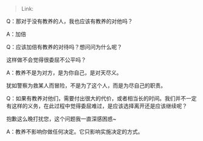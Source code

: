 > Link: 

Q：那对于没有教养的人，我也应该有教养的对他吗？

A：加倍

Q：应该加倍有教养的对待吗？想问问为什么呢？

这样做不会觉得很委屈不公平吗？

A：教养不是为对方，是为你自己，是对天尽义。

犹如警察为救某人而冒险，不是为了这个人，而是为尽自己的职责。

Q：如果有教养对他们，需要付出很大的代价，或者相当长的时间。我们并不一定有这样的义务，在此过程中觉得委屈难过，是应该选择离开还是应该继续呢？

抱歉这么晚打扰您，这个问题我一直深感困惑~

A：教养不影响你做任何决定。它只影响实施决定的方式。
